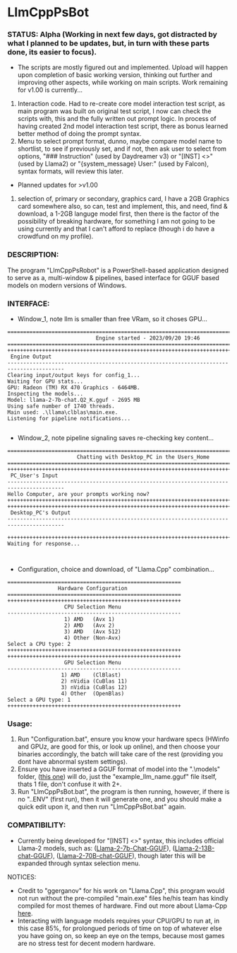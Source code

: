 # LlmCppPsBot

### STATUS: Alpha (Working in next few days, got distracted by what I planned to be updates, but, in turn with these parts done, its easier to focus).
* The scripts are mostly figured out and implemented. Upload will happen upon completion of basic working version, thinking out further and improving other aspects, while working on main scripts. Work remaining for v1.00 is currently...
1) Interaction code. Had to re-create core model interaction test script, as main program was built on original test script, I now can check the scripts with, this and the fully written out prompt logic. In process of having created 2nd model interaction test script, there as bonus learned better method of doing the prompt syntax.
2) Menu to select prompt format, dunno, maybe compare model name to shortlist, to see if previously set, and if not, then ask user to select from options, "### Instruction" (used by Daydreamer v3) or "[INST] <<SYS>>" (used by Llama2) or "{system_message} User:" (used by Falcon), syntax formats, will review this later.
* Planned updates for >v1.00
1) selection of, primary or secondary, graphics card, I have a 2GB Graphics card somewhere also, so can, test and implement, this, and need, find & download, a 1-2GB languge model first, then there is the factor of the possibility of breaking hardware, for something I am not going to be using currently and that I can't afford to replace (though i do have a crowdfund on my profile).

### DESCRIPTION:
The program "LlmCppPsRobot" is a PowerShell-based application designed to serve as a, multi-window & pipelines, based interface for GGUF based models on modern versions of Windows.

### INTERFACE:
* Window_1, note llm is smaller than free VRam, so it choses GPU...
```
========================================================================================
                            Engine started - 2023/09/20 19:46                           
========================================================================================
++++++++++++++++++++++++++++++++++++++++++++++++++++++++++++++++++++++++++++++++++++++++
 Engine Output
----------------------------------------------------------------------------------------
Clearing input/output keys for config_1...
Waiting for GPU stats...
GPU: Radeon (TM) RX 470 Graphics - 6464MB.
Inspecting the models...
Model: llama-2-7b-chat.Q2_K.gguf - 2695 MB
Using safe number of 1740 threads.
Main used: .\llama\clblas\main.exe.
Listening for pipeline notifications...


```
* Window_2, note pipeline signaling saves re-checking key content...
```
========================================================================================
                      Chatting with Desktop_PC in the Users_Home
========================================================================================
++++++++++++++++++++++++++++++++++++++++++++++++++++++++++++++++++++++++++++++++++++++++
 PC_User's Input
----------------------------------------------------------------------------------------
Hello Computer, are your prompts working now?
++++++++++++++++++++++++++++++++++++++++++++++++++++++++++++++++++++++++++++++++++++++++
++++++++++++++++++++++++++++++++++++++++++++++++++++++++++++++++++++++++++++++++++++++++
 Desktop_PC's Output
----------------------------------------------------------------------------------------

++++++++++++++++++++++++++++++++++++++++++++++++++++++++++++++++++++++++++++++++++++++++
Waiting for response...



```
* Configuration, choice and download, of "Llama.Cpp" combination...
```
=======================================================
                Hardware Configuration
=======================================================
+++++++++++++++++++++++++++++++++++++++++++++++++++++++
                  CPU Selection Menu
-------------------------------------------------------
                  1) AMD   (Avx 1)
                  2) AMD   (Avx 2)
                  3) AMD   (Avx 512)
                  4) Other (Non-Avx)
Select a CPU type: 2
+++++++++++++++++++++++++++++++++++++++++++++++++++++++
+++++++++++++++++++++++++++++++++++++++++++++++++++++++
                  GPU Selection Menu
-------------------------------------------------------
                 1) AMD    (ClBlast)
                 2) nVidia (CuBlas 11)
                 3) nVidia (CuBlas 12)
                 4) Other  (OpenBlas)
Select a GPU type: 1
+++++++++++++++++++++++++++++++++++++++++++++++++++++++
```


### Usage:
1) Run "Configuration.bat", ensure you know your hardware specs (HWinfo and GPUz, are good for this, or look up online), and then choose your binaries accordingly, the batch will take care of the rest (providing you dont have abnormal system settings).   
2) Ensure you have inserted a GGUF format of model into the ".\models" folder, ([this one](https://huggingface.co/TheBloke/Llama-2-7b-Chat-GGUF/blob/main/llama-2-7b-chat.Q4_0.gguf)) will do, just the "example_llm_name.gguf" file itself, thats 1 file, don't confuse it with 2+.
3) Run "LlmCppPsBot.bat", the program is then running, however, if there is no ".\.ENV" (first run), then it will generate one, and you should make a quick edit upon it, and then run "LlmCppPsBot.bat" again.

### COMPATIBILITY:
* Currently being developed for "[INST] <<SYS>>" syntax, this includes official Llama-2 models, such as: ([Llama-2-7b-Chat-GGUF](https://huggingface.co/TheBloke/Llama-2-7b-Chat-GGUF)), ([Llama-2-13B-chat-GGUF](https://huggingface.co/TheBloke/Llama-2-13B-chat-GGUF)), ([Llama-2-70B-chat-GGUF](https://huggingface.co/TheBloke/Llama-2-70B-chat-GGUF)), though later this will be expanded through syntax selection menu.

NOTICES:
* Credit to "ggerganov" for his work on "Llama.Cpp", this program would not run without the pre-compiled "main.exe" files he/his team has kindly compiled for most themes of hardware. Find out more about Llama-Cpp [here](https://github.com/ggerganov).
* Interacting with language models requires your CPU/GPU to run at, in this case 85%, for prolongued periods of time on top of whatever else you have going on, so keep an eye on the temps, because most games are no stress test for decent modern hardware.
